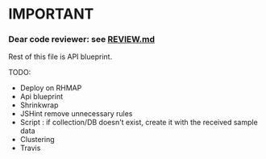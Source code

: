 # IMPORTANT
### Dear code reviewer: see [REVIEW.md](./REVIEW.md)
Rest of this file is API blueprint.


TODO:
* Deploy on RHMAP
* Api blueprint
* Shrinkwrap
* JSHint remove unnecessary rules
* Script : if collection/DB doesn't exist, create it with the received sample data
* Clustering
* Travis

